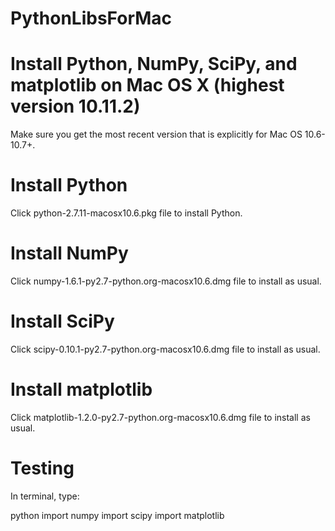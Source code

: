 # PythonLibsForMac

# Install Python, NumPy, SciPy, and matplotlib on Mac OS X (highest version 10.11.2)

Make sure you get the most recent version that is explicitly for Mac OS 10.6-10.7+.

# Install Python
Click python-2.7.11-macosx10.6.pkg file to install Python.

# Install NumPy
Click numpy-1.6.1-py2.7-python.org-macosx10.6.dmg file to install as usual.

# Install SciPy
Click scipy-0.10.1-py2.7-python.org-macosx10.6.dmg file to install as usual.

# Install matplotlib
Click matplotlib-1.2.0-py2.7-python.org-macosx10.6.dmg file to install as usual.

# Testing

In terminal, type:

python
import numpy 
import scipy 
import matplotlib

